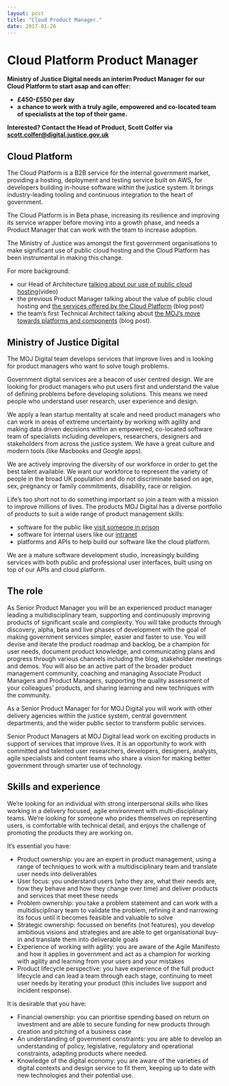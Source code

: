 ```yaml
---
layout: post
title: "Cloud Product Manager."
date: 2017-01-26
---
```


# Cloud Platform Product Manager


**Ministry of Justice Digital needs an interim Product Manager for our Cloud Platform to start asap and can offer:** 

- **£450-£550 per day**
- **a chance to work with a truly agile, empowered and co-located team of specialists at the top of their game.**

**Interested? Contact the Head of Product, Scott Colfer via scott.colfer@digital.justice.gov.uk**

## Cloud Platform

The Cloud Platform is a B2B service for the internal government market, providing a hosting, deployment and testing service built on AWS, for developers building in-house software within the justice system. It brings industry-leading tooling and continuous integration to the heart of government.

The Cloud Platform is in Beta phase, increasing its resilience and improving its service wrapper before moving into a growth phase, and needs a Product Manager that can work with the team to increase adoption.

The Ministry of Justice was amongst the first government organisations to make significant use of public cloud hosting and the Cloud Platform has been instrumental in making this change. 

For more background:

- our Head of Architecture [talking about our use of public cloud hosting](https://www.youtube.com/watch?v=jPNnU1Y_3d0&list=PLFC4DF7286B2419F9&index=29)(video)
- the previous Product Manager talking about the value of public cloud hosting and [the services offered by the Cloud Platform](https://mojdigital.blog.gov.uk/2016/03/22/everything-you-ever-wanted-to-know-about-the-cloud-and-platforms-but-were-afraid-to-ask/) (blog post)  
- the team’s first Technical Architect talking about [the MOJ’s move towards platforms and components](https://mojdigital.blog.gov.uk/2016/02/15/platforms-postcodes-and-pushing-services-live-a-year-in-the-life-of-our-platforms-team/) (blog post).

## Ministry of Justice Digital

 The MOJ Digital team develops services that improve lives and is looking for product managers who want to solve tough problems. 

Government digital services are a beacon of user centred design. We are looking for product managers who put users first and understand the value of defining problems before developing solutions. This means we need people who understand user research, user experience and design. 

We apply a lean startup mentality at scale and need product managers who can work in areas of extreme uncertainty by working with agility and making data driven decisions within an empowered, co-located software team of specialists including developers, researchers, designers and stakeholders from across the justice system. We have a great culture and modern tools (like Macbooks and Google apps).

We are actively improving the diversity of our workforce in order to get the best talent available. We want our workforce to represent the variety of people in the broad UK population and do not discriminate based on age, sex, pregnancy or family commitments, disability, race or religion.

Life’s too short not to do something important so join a team with a mission to improve millions of lives.
The products
MOJ Digital has a diverse portfolio of products to suit a wide range of product management skills:

- software for the public like [visit someone in prison](https://www.gov.uk/prison-visits)
- software for internal users like our [intranet](https://mojdigital.blog.gov.uk/2015/12/11/inside-out-lessons-learnt-from-building-a-new-intranet/)
- platforms and APIs to help build our software like the cloud platform.

We are a mature software development studio, increasingly building services with both public and professional user interfaces, built using on top of our APIs and cloud platform.

## The role

As Senior Product Manager you will be an experienced product manager leading a multidisciplinary team, supporting and continuously improving products of significant scale and complexity. You will take products through discovery, alpha, beta and live phases of development with the goal of making government services simpler, easier and faster to use. You will devise and iterate the product roadmap and backlog, be a champion for user needs, document product knowledge, and communicating plans and progress through various channels including the blog, stakeholder meetings and demos. You will also be an active part of the broader product management community, coaching and managing Associate Product Managers and Product Managers, supporting the quality assessment of your colleagues’ products, and sharing learning and new techniques with the community.

As a Senior Product Manager for for MOJ Digital you will work with other delivery agencies within the justice system, central government departments, and the wider public sector to transform public services. 

Senior Product Managers at MOJ Digital lead work on exciting products in support of services that improve lives. It is an opportunity to work with committed and talented user researchers, developers, designers, analysts, agile specialists and content teams who share a vision for making better government through smarter use of technology.

## Skills and experience

We’re looking for an individual with strong interpersonal skills who likes working in a delivery focused, agile environment with multi-disciplinary teams. We’re looking for someone who prides themselves on representing users, is comfortable with technical detail, and enjoys the challenge of promoting the products they are working on.

It’s essential you have:

- Product ownership: you are an expert in product management, using a range of techniques to work with a multidisciplinary team and translate user needs into deliverables
- User focus: you understand users (who they are, what their needs are, how they behave and how they change over time) and deliver products and services that meet these needs
- Problem ownership: you take a problem statement and can work with a multidisciplinary team to validate the problem, refining it and narrowing its focus until it becomes feasible and valuable to solve
- Strategic ownership: focussed on benefits (not features), you develop ambitious visions and strategies and are able to get organisational buy-in and translate them into deliverable goals
- Experience of working with agility: you are aware of the Agile Manifesto and how it applies in government and act as a champion for working with agility and learning from your users and your mistakes
- Product lifecycle perspective: you have experience of the full product lifecycle and can lead a team through each stage, continuing to meet user needs by iterating your product (this includes live support and incident response).

It is desirable that you have:

- Financial ownership: you can prioritise spending based on return on investment and are able to secure funding for new products through creation and pitching of a business case
- An understanding of government constraints: you are able to develop an understanding of policy, legislative, regulatory and operational constraints, adapting products where needed.
- Knowledge of the digital economy: you are aware of the varieties of digital contexts and design service to fit them, keeping up to date with new technologies and their potential use.
